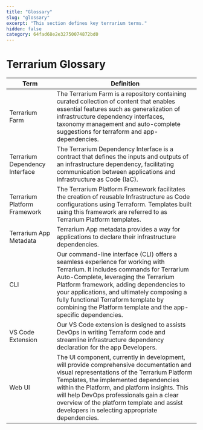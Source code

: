 ```yaml
---
title: "Glossary"
slug: "glossary"
excerpt: "This section defines key terrarium terms."
hidden: false
category: 64fad68e2e32750074872bd0
---
```




# Terrarium Glossary

| Term                               | Definition                                                                                                                         |
| ---------------------------------- | ---------------------------------------------------------------------------------------------------------------------------------- |
| Terrarium Farm                     | The Terrarium Farm is a repository containing curated collection of content that enables essential features such as generalization of infrastructure dependency interfaces, taxonomy management and auto-complete suggestions for terraform and app-dependencies. |
| Terrarium Dependency Interface     | The Terrarium Dependency Interface is a contract that defines the inputs and outputs of an infrastructure dependency, facilitating communication between applications and Infrastructure as Code (IaC). |
| Terrarium Platform Framework       | The Terrarium Platform Framework facilitates the creation of reusable Infrastructure as Code configurations using Terraform. Templates built using this framework are referred to as Terrarium Platform templates. |
| Terrarium App Metadata             | Terrarium App metadata provides a way for applications to declare their infrastructure dependencies. |
| CLI                                | Our command-line interface (CLI) offers a seamless experience for working with Terrarium. It includes commands for Terrarium Auto-Complete, leveraging the Terrarium Platform framework, adding dependencies to your applications, and ultimately composing a fully functional Terraform template by combining the Platform template and the app-specific dependencies. |
| VS Code Extension                  | Our VS Code extension is designed to assists DevOps in writing Terraform code and streamline infrastructure dependency declaration for the app Developers. |
| Web UI            | The UI component, currently in development, will provide comprehensive documentation and visual representations of the Terrarium Platform Templates, the implemented dependencies within the Platform, and platform insights. This will help DevOps professionals gain a clear overview of the platform template and assist developers in selecting appropriate dependencies. |

